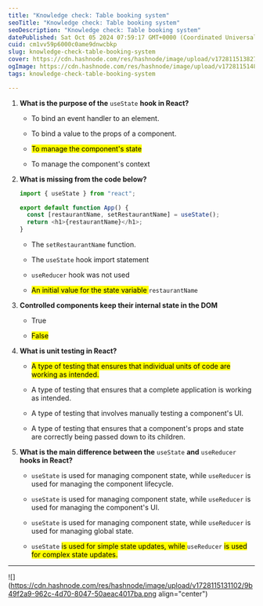 ```yaml
---
title: "Knowledge check: Table booking system"
seoTitle: "Knowledge check: Table booking system"
seoDescription: "Knowledge check: Table booking system"
datePublished: Sat Oct 05 2024 07:59:17 GMT+0000 (Coordinated Universal Time)
cuid: cm1vv59p6000c0ame9dnwcbkp
slug: knowledge-check-table-booking-system
cover: https://cdn.hashnode.com/res/hashnode/image/upload/v1728115138278/68b6dd8a-4a22-47da-bb97-24fbeaf64789.png
ogImage: https://cdn.hashnode.com/res/hashnode/image/upload/v1728115148987/9549f543-2237-49e2-b913-7f971222ca97.png
tags: knowledge-check-table-booking-system

---
```


1. **What is the purpose of the** `useState` **hook in React?**
    
    * To bind an event handler to an element.
        
    * To bind a value to the props of a component.
        
    * <mark>To manage the component's state</mark>
        
    * To manage the component's context
        
2. **What is missing from the code below?**
    
    ```javascript
    import { useState } from "react";
    
    export default function App() {
      const [restaurantName, setRestaurantName] = useState();
      return <h1>{restaurantName}</h1>;
    }
    ```
    
    * The `setRestaurantName` function.
        
    * The `useState` hook import statement
        
    * `useReducer` hook was not used
        
    * <mark>An initial value for the state variable </mark> `restaurantName`
        
3. **Controlled components keep their internal state in the DOM**
    
    * True
        
    * <mark>False</mark>
        
4. **What is unit testing in React?**
    
    * <mark>A type of testing that ensures that individual units of code are working as intended.</mark>
        
    * A type of testing that ensures that a complete application is working as intended.
        
    * A type of testing that involves manually testing a component's UI.
        
    * A type of testing that ensures that a component's props and state are correctly being passed down to its children.
        
5. **What is the main difference between the** `useState` **and** `useReducer` **hooks in React?**
    
    * `useState` is used for managing component state, while `useReducer` is used for managing the component lifecycle.
        
    * `useState` is used for managing component state, while `useReducer` is used for managing the component's UI.
        
    * `useState` is used for managing component state, while `useReducer` is used for managing global state.
        
    * `useState` <mark> is used for simple state updates, while </mark> `useReducer` <mark> is used for complex state updates.</mark>
        

---

![](https://cdn.hashnode.com/res/hashnode/image/upload/v1728115131102/9b49f2a9-962c-4d70-8047-50aeac4017ba.png align="center")
